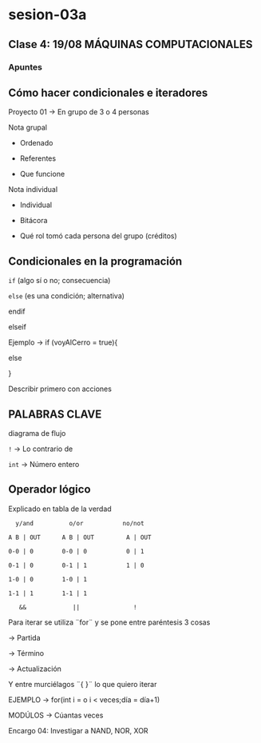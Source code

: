 # sesion-03a

## Clase 4: 19/08 MÁQUINAS COMPUTACIONALES

### Apuntes

## Cómo hacer condicionales e iteradores

Proyecto 01 -> En grupo de 3 o 4 personas

Nota grupal

- Ordenado
  
- Referentes
  
- Que funcione
  
Nota individual

- Individual
  
- Bitácora
  
- Qué rol tomó cada persona del grupo (créditos)

## Condicionales en la programación

`if` (algo sí o no; consecuencia)

`else` (es una condición; alternativa)

endif

elseif

Ejemplo -> if (voyAlCerro = true){

else

}

Describir primero con acciones

## PALABRAS CLAVE

diagrama de flujo

`!` -> Lo contrario de

`int` -> Número entero

## Operador lógico

Explicado en tabla de la verdad

`   y/and          o/or           no/not   `
  
`A B | OUT      A B | OUT         A | OUT` 

`0-0 | 0        0-0 | 0           0 | 1`

`0-1 | 0        0-1 | 1           1 | 0` 

`1-0 | 0        1-0 | 1`        

`1-1 | 1        1-1 | 1`  

`    &&             ||               !     `

Para iterar se utiliza ¨for¨ y se pone entre paréntesis 3 cosas

-> Partida

-> Término

-> Actualización

Y entre murciélagos ¨{ }¨ lo que quiero iterar

EJEMPLO -> for(int i = o i < veces;día = día+1)

MODÚLOS -> Cúantas veces

Encargo 04: Investigar a NAND, NOR, XOR
